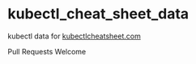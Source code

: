 # kubectl_cheat_sheet_data
kubectl data for [kubectlcheatsheet.com](https://kubectlcheatsheet.com)

Pull Requests Welcome
